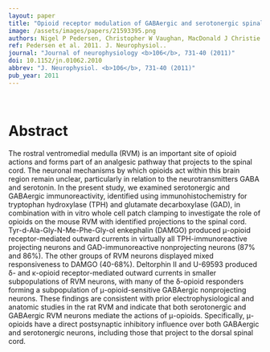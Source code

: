 ```yaml
---
layout: paper
title: "Opioid receptor modulation of GABAergic and serotonergic spinally projecting neurons of the rostral ventromedial medulla in mice."
image: /assets/images/papers/21593395.png
authors: Nigel P Pedersen, Christopher W Vaughan, MacDonald J Christie
ref: Pedersen et al. 2011. J. Neurophysiol..
journal: "Journal of neurophysiology <b>106</b>, 731-40 (2011)"
doi: 10.1152/jn.01062.2010
abbrev: "J. Neurophysiol. <b>106</b>, 731-40 (2011)"
pub_year: 2011
---
```


<br />
<div data-badge-popover="right" data-badge-type="donut" data-pmid="21593395" data-hide-no-mentions="true" class="altmetric-embed"></div>

# Abstract

The rostral ventromedial medulla (RVM) is an important site of opioid actions and forms part of an analgesic pathway that projects to the spinal cord. The neuronal mechanisms by which opioids act within this brain region remain unclear, particularly in relation to the neurotransmitters GABA and serotonin. In the present study, we examined serotonergic and GABAergic immunoreactivity, identified using immunohistochemistry for tryptophan hydroxylase (TPH) and glutamate decarboxylase (GAD), in combination with in vitro whole cell patch clamping to investigate the role of opioids on the mouse RVM with identified projections to the spinal cord. Tyr-d-Ala-Gly-N-Me-Phe-Gly-ol enkephalin (DAMGO) produced μ-opioid receptor-mediated outward currents in virtually all TPH-immunoreactive projecting neurons and GAD-immunoreactive nonprojecting neurons (87% and 86%). The other groups of RVM neurons displayed mixed responsiveness to DAMGO (40-68%). Deltorphin II and U-69593 produced δ- and κ-opioid receptor-mediated outward currents in smaller subpopulations of RVM neurons, with many of the δ-opioid responders forming a subpopulation of μ-opioid-sensitive GABAergic nonprojecting neurons. These findings are consistent with prior electrophysiological and anatomic studies in the rat RVM and indicate that both serotonergic and GABAergic RVM neurons mediate the actions of μ-opioids. Specifically, μ-opioids have a direct postsynaptic inhibitory influence over both GABAergic and serotonergic neurons, including those that project to the dorsal spinal cord.


